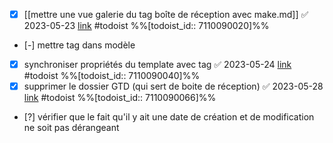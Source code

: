 - [x] [[mettre une vue galerie du tag boîte de réception avec make.md]] ✅ 2023-05-23 [link](https://todoist.com/showTask?id=7110090020) #todoist %%[todoist_id:: 7110090020]%%
- [-] mettre tag dans modèle 
- [x] synchroniser propriétés du template avec tag ✅ 2023-05-24 [link](https://todoist.com/showTask?id=7110090040) #todoist %%[todoist_id:: 7110090040]%%
- [x] supprimer le dossier GTD (qui sert de boite de réception) ✅ 2023-05-28 [link](https://todoist.com/showTask?id=7110090066) #todoist %%[todoist_id:: 7110090066]%%
- [?] vérifier que le fait qu'il y ait une date de création et de modification ne soit pas dérangeant